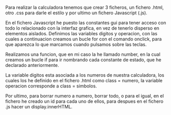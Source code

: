 Para realizar la calculadora tenemos que crear 3 ficheros, un fichero .html, 
otro .css para darle el estilo y por ultimo un fichero Javascript (.js).

En el fichero Javascript he puesto las constantes gui para tener acceso con todo lo relacionado con la interfaz grafica, en vez de tenerlo disperso en elementos aislados.
Definimos las variables digitos y operacion, con las cuales a continuacion creamos un bucle for con el comando onclick, para que aparezca lo que marcamos cuando pulsamos sobre las teclas.

Realizamos una funcion, que en mi caso la he llamado number, en la cual creamos un bucle if para ir nombrando cada constante de estado, que he declarado anteriormente.

La variable digitos esta asociada a los numeros de nuestra calculadora, los cuales los he definido en el fichero .html como class = numero, la variable operacion corresponde a class = simbolos.

Por ultimo, para borrar numero a numero, borrar todo, o para el igual, en el fichero he creado un id para cada uno de ellos, para despues en el fichero .js hacer un display.innerHTML.